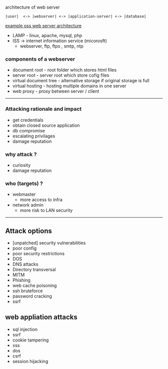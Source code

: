 architecture of web server

```
|user|  <-> |webserver| <-> |application-server| <-> |database|
```

<u>example oss web server architecture</u>
- LAMP - linux, apache, mysql, php
- ISS -> internet information service (micorosft)
	- webserver, ftp, ftps , smtp, ntp


### components of a webserver

- document root - root folder which stores html files
- server root - server root which store cofig files
- virtual document tree - alternative storage if original storage is full
- virtual hosting - hosting multiple domains in one server
- web proxy - proxy between server / client


---

### Attacking rationale and impact

- get credentials
- obtain closed source application
- db compromise 
- escalating privilages 
- damage reputation

### why attack ?

- curiosity
- damage reputation

### who (targets) ?

- webmaster
	- more access to infra
- network admin
	- more risk to LAN security

---


## Attack options

- [unpatched] security vulnerabilities
- poor config
- poor security restrictions
- DOS
- DNS attacks
- Directory transversal
- MITM
- Phishing
- web cache poisoning
- ssh bruteforce
- password cracking
- ssrf


## web appliation attacks

- sql injection
- ssrf
- cookie tampering
- xss
- dos
- csrf
- session hijacking



